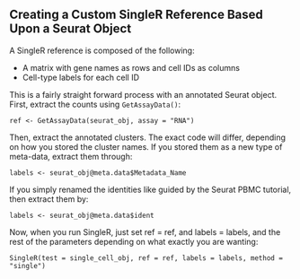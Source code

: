 ## Creating a Custom SingleR Reference Based Upon a Seurat Object

A SingleR reference is composed of the following: 
- A matrix with gene names as rows and cell IDs as columns
- Cell-type labels for each cell ID

This is a fairly straight forward process with an annotated Seurat object. First, extract the counts using `GetAssayData()`:

`ref <- GetAssayData(seurat_obj, assay = "RNA")` <br>

Then, extract the annotated clusters. The exact code will differ, depending on how you stored the cluster names. If you stored them as a new type of meta-data, extract them through: 

`labels <- seurat_obj@meta.data$Metadata_Name`

If you simply renamed the identities like guided by the Seurat PBMC tutorial, then extract them by:

`labels <- seurat_obj@meta.data$ident`

Now, when you run SingleR, just set ref = ref, and labels = labels, and the rest of the parameters depending on what exactly you are wanting: 

`SingleR(test = single_cell_obj, ref = ref, labels = labels, method = "single")`
